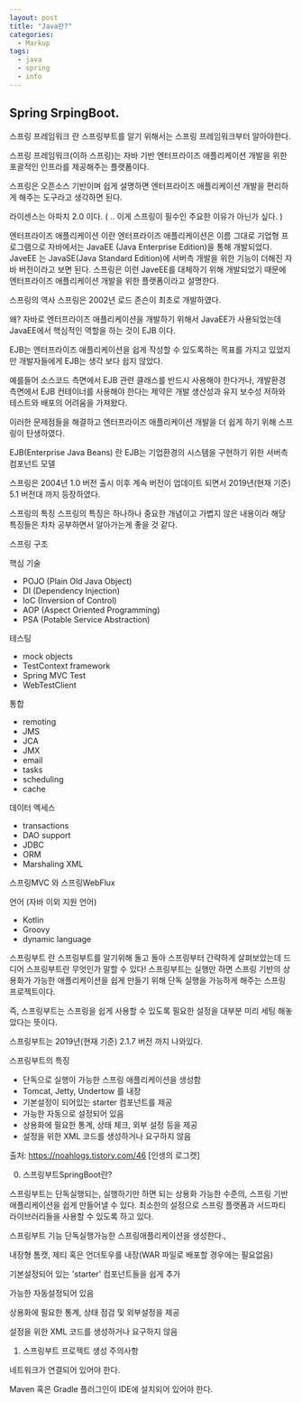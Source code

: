 ```yaml
---
layout: post
title: "Java란?"
categories:
  - Markup
tags:
  - java
  - spring
  - info
---
```


## Spring SrpingBoot.

스프링 프레임워크 란
 스프링부트를 알기 위해서는 스프링 프레임워크부터 알아야한다. 

스프링 프레임워크(이하 스프링)는 자바 기반 엔터프라이즈 애플리케이션 개발을 위한 포괄적인 인프라를 제공해주는 플랫폼이다. 

스프링은 오픈소스 기반이며 쉽게 설명하면 엔터프라이즈 애플리케이션 개발을 편리하게 해주는 도구라고 생각하면 된다.

라이센스는 아파치 2.0 이다. ( .. 이게 스프링이 필수인 주요한 이유가 아닌가 싶다. )

 

엔터프라이즈 애플리케이션 이란
엔터프라이즈 애플리케이션은 이름 그대로 기업형 프로그램으로 자바에서는 JavaEE (Java Enterprise Edition)을 통해 개발되었다.
JaveEE 는 JavaSE(Java Standard Edition)에 서버측 개발을 위한 기능이 더해진 자바 버전이라고 보면 된다.
스프링은 이런 JaveEE를 대체하기 위해 개발되었기 때문에 엔터프라이즈 애플리케이션 개발을 위한 플랫폼이라고 설명한다.
 



스프링의 역사
스프링은 2002년 로드 존슨이 최초로 개발하였다.

왜?
자바로 엔터프라이즈 애플리케이션을 개발하기 위해서 JavaEE가 사용되었는데 JavaEE에서 핵심적인 역할을 하는 것이 EJB 이다.

EJB는 엔터프라이즈 애플리케이션을 쉽게 작성할 수 있도록하는 목표를 가지고 있었지만 개발자들에게 EJB는 생각 보다 쉽지 않았다.

예를들어 소스코드 측면에서 EJB 관련 클래스를 반드시 사용해야 한다거나, 개발환경 측면에서 EJB 컨테이너를 사용해야 한다는 제약은 개발 생산성과 유지 보수성 저하와 테스트와 배포의 어려움을 가져왔다. 

이러한 문제점들을 해결하고 엔터프라이즈 애플리케이션 개발을 더 쉽게 하기 위해 스프링이 탄생하였다.

 

EJB(Enterprise Java Beans) 란
EJB는 기업환경의 시스템을 구현하기 위한 서버측 컴포넌트 모델
 

스프링은 2004년 1.0 버전 출시 이후 계속 버전이 업데이트 되면서 2019년(현재 기준) 5.1 버전대 까지 등장하였다.

 

 

스프링의 특징
스프링의 특징은 하나하나 중요한 개념이고 가볍지 않은 내용이라 해당 특징들은 차차 공부하면서 알아가는게 좋을 것 같다. 


스프링 구조



핵심 기술 
- POJO (Plain Old Java Object)
- DI (Dependency Injection)
- IoC (Inversion of Control)
- AOP (Aspect Oriented Programming)
- PSA (Potable Service Abstraction)

 

 

테스팅
- mock objects
- TestContext framework
- Spring MVC Test
- WebTestClient

 

 
통합
- remoting
- JMS
- JCA
- JMX
- email
- tasks
- scheduling
- cache


 

데이터 엑세스
- transactions
- DAO support
- JDBC
- ORM
- Marshaling XML

 


스프링MVC 와 스프링WebFlux
 


언어 (자바 이외 지원 언어)
- Kotlin
- Groovy
- dynamic language 

 

 

 

스프링부트 란
 스프링부트를 알기위해 돌고 돌아 스프링부터 간략하게 살펴보았는데 드디어 스프링부트란 무엇인가 말할 수 있다!  스프링부트는 실행만 하면 스프링 기반의 상용화가 가능한  애플리케이션을 쉽게 만들기 위해 단독 실행을 가능하게 해주는 스프링 프로젝트이다.

즉, 스프링부트는 스프링을 쉽게 사용할 수 있도록 필요한 설정을 대부분 미리 세팅 해놓았다는 뜻이다.

스프링부트는 2019년(현재 기준) 2.1.7 버전 까지 나와있다.

 

 

스프링부트의 특징
- 단독으로 실행이 가능한 스프링 애플리케이션을 생성함
- Tomcat, Jetty, Undertow 를 내장
- 기본설정이 되어있는 starter 컴포넌트를 제공
- 가능한 자동으로 설정되어 있음
- 상용화에 필요한 통계, 상태 체크, 외부 설정 등을 제공
- 설정을 위한 XML 코드를 생성하거나 요구하지 않음



출처: https://noahlogs.tistory.com/46 [인생의 로그캣]




0. 스프링부트SpringBoot란?

스프링부트는 단독실행되는, 실행하기만 하면 되는 상용화 가능한 수준의, 스프링 기반 애플리케이션을 쉽게 만들어낼 수 있다.
최소한의 설정으로 스프링 플랫폼과 서드파티 라이브러리들을 사용할 수 있도록 하고 있다.

스프링부트 기능
단독실행가능한 스프링애플리케이션을 생성한다.,

내장형 톰캣, 제티 혹은 언더토우를 내장(WAR 파일로 배포할 경우에는 필요없음)

기본설정되어 있는 'starter' 컴포넌트들을 쉽게 추가

가능한 자동설정되어 있음

상용화에 필요한 통계, 상태 점검 및 외부설정을 제공

설정을 위한 XML 코드를 생성하거나 요구하지 않음


1. 스프링부트 프로젝트 생성
주의사항

네트워크가 연결되어 있어야 한다.

Maven 혹은 Gradle 플러그인이 IDE에 설치되어 있어야 한다.